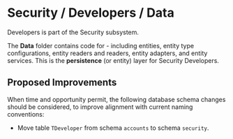 # Security / Developers / Data

Developers is part of the Security subsystem.
  
The **Data** folder contains code for - including entities, entity type configurations, entity readers and readers, entity adapters, and entity services. This is the **persistence** (or entity) layer for Security Developers.

## Proposed Improvements

When time and opportunity permit, the following database schema changes should be considered, to improve alignment with current naming conventions:

* Move table `TDeveloper` from schema `accounts` to schema `security`.

